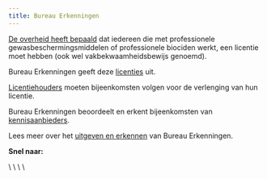 ```yaml
---
title: Bureau Erkenningen
---
```

[De overheid heeft bepaald](/licenties/wetten-en-regels) dat iedereen die met professionele gewasbeschermingsmiddelen of  professionele biociden werkt, een licentie moet hebben (ook wel vakbekwaamheidsbewijs genoemd). 

Bureau Erkenningen geeft deze [licenties](/licenties) uit. 

[Licentiehouders](/wat-wij-doen/licentiehouders) moeten bijeenkomsten volgen voor de verlenging van hun licentie. 

Bureau Erkenningen beoordeelt en erkent bijeenkomsten van [kennisaanbieders](/wat-wij-doen/kennisaanbieders). 

Lees meer over het [uitgeven en erkennen](/wat-wij-doen) van Bureau Erkenningen.

**Snel naar:**

<link-container>
<link-button link='{"name": "Wat wij doen","url": "/wat-wij-doen/"}' />
</link-container>

<link-container>
\
<link-button link='{"name": "Licentie aanvragen","url": "/licenties/licentie-aanvragen/"}' />
\
</link-container>

<link-container>
\
<link-button link='{"name": "Licentie verlengen","url": "/licenties/licentie-verlengen/"}' />
\
</link-container>

